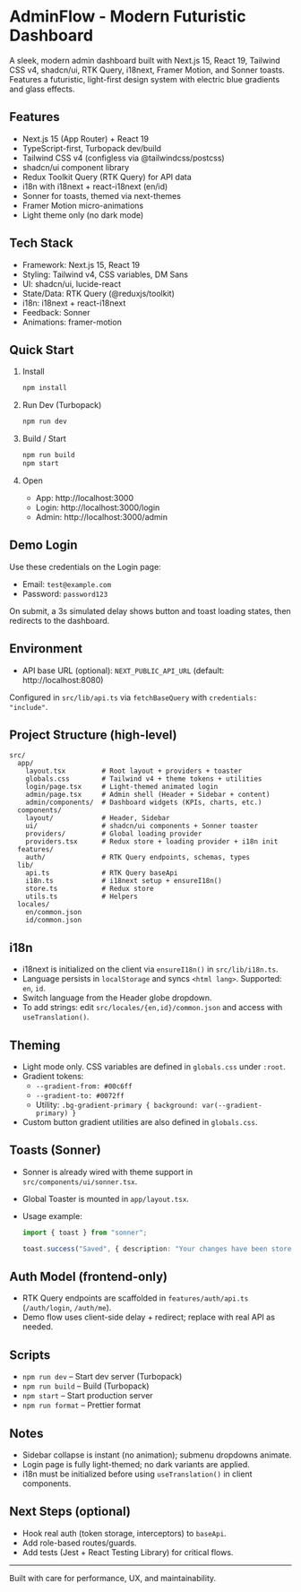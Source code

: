 # AdminFlow - Modern Futuristic Dashboard

A sleek, modern admin dashboard built with Next.js 15, React 19, Tailwind CSS v4, shadcn/ui, RTK Query, i18next, Framer
Motion, and Sonner toasts. Features a futuristic, light-first design system with electric blue gradients and glass
effects.

## Features

- Next.js 15 (App Router) + React 19
- TypeScript-first, Turbopack dev/build
- Tailwind CSS v4 (configless via @tailwindcss/postcss)
- shadcn/ui component library
- Redux Toolkit Query (RTK Query) for API data
- i18n with i18next + react-i18next (en/id)
- Sonner for toasts, themed via next-themes
- Framer Motion micro-animations
- Light theme only (no dark mode)

## Tech Stack

- Framework: Next.js 15, React 19
- Styling: Tailwind v4, CSS variables, DM Sans
- UI: shadcn/ui, lucide-react
- State/Data: RTK Query (@reduxjs/toolkit)
- i18n: i18next + react-i18next
- Feedback: Sonner
- Animations: framer-motion

## Quick Start

1. Install

   ```bash
   npm install
   ```

2. Run Dev (Turbopack)

   ```bash
   npm run dev
   ```

3. Build / Start

   ```bash
   npm run build
   npm start
   ```

4. Open

    - App: http://localhost:3000
    - Login: http://localhost:3000/login
    - Admin: http://localhost:3000/admin

## Demo Login

Use these credentials on the Login page:

- Email: `test@example.com`
- Password: `password123`

On submit, a 3s simulated delay shows button and toast loading states, then redirects to the dashboard.

## Environment

- API base URL (optional): `NEXT_PUBLIC_API_URL` (default: http://localhost:8080)

Configured in `src/lib/api.ts` via `fetchBaseQuery` with `credentials: "include"`.

## Project Structure (high-level)

```
src/
  app/
    layout.tsx         # Root layout + providers + toaster
    globals.css        # Tailwind v4 + theme tokens + utilities
    login/page.tsx     # Light-themed animated login
    admin/page.tsx     # Admin shell (Header + Sidebar + content)
    admin/components/  # Dashboard widgets (KPIs, charts, etc.)
  components/
    layout/            # Header, Sidebar
    ui/                # shadcn/ui components + Sonner toaster
    providers/         # Global loading provider
    providers.tsx      # Redux store + loading provider + i18n init
  features/
    auth/              # RTK Query endpoints, schemas, types
  lib/
    api.ts             # RTK Query baseApi
    i18n.ts            # i18next setup + ensureI18n()
    store.ts           # Redux store
    utils.ts           # Helpers
  locales/
    en/common.json
    id/common.json
```

## i18n

- i18next is initialized on the client via `ensureI18n()` in `src/lib/i18n.ts`.
- Language persists in `localStorage` and syncs `<html lang>`. Supported: `en`, `id`.
- Switch language from the Header globe dropdown.
- To add strings: edit `src/locales/{en,id}/common.json` and access with `useTranslation()`.

## Theming

- Light mode only. CSS variables are defined in `globals.css` under `:root`.
- Gradient tokens:
    - `--gradient-from: #00c6ff`
    - `--gradient-to: #0072ff`
    - Utility: `.bg-gradient-primary { background: var(--gradient-primary) }`
- Custom button gradient utilities are also defined in `globals.css`.

## Toasts (Sonner)

- Sonner is already wired with theme support in `src/components/ui/sonner.tsx`.
- Global Toaster is mounted in `app/layout.tsx`.
- Usage example:

  ```ts
  import { toast } from "sonner";

  toast.success("Saved", { description: "Your changes have been stored." });
  ```

## Auth Model (frontend-only)

- RTK Query endpoints are scaffolded in `features/auth/api.ts` (`/auth/login`, `/auth/me`).
- Demo flow uses client-side delay + redirect; replace with real API as needed.

## Scripts

- `npm run dev` – Start dev server (Turbopack)
- `npm run build` – Build (Turbopack)
- `npm start` – Start production server
- `npm run format` – Prettier format

## Notes

- Sidebar collapse is instant (no animation); submenu dropdowns animate.
- Login page is fully light-themed; no dark variants are applied.
- i18n must be initialized before using `useTranslation()` in client components.

## Next Steps (optional)

- Hook real auth (token storage, interceptors) to `baseApi`.
- Add role-based routes/guards.
- Add tests (Jest + React Testing Library) for critical flows.

---

Built with care for performance, UX, and maintainability.
